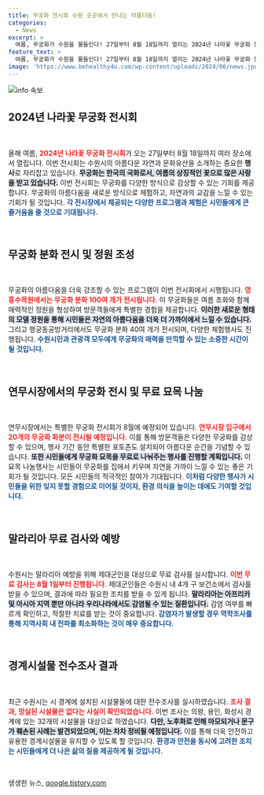 ```yaml
---
title: 무궁화 전시회 수원 곳곳에서 만나는 아름다움!
categories:
  - News
excerpt: >
  여름, 무궁화가 수원을 물들인다! 27일부터 8월 18일까지 열리는 2024년 나라꽃 무궁화 전시회와 함께 무료 묘목 나눔행사, 체험 프로그램까지 다양한 볼거리와 즐길 거리가 가득하다. 놓치지 마세요!
feature_text: >
  여름, 무궁화가 수원을 물들인다! 27일부터 8월 18일까지 열리는 2024년 나라꽃 무궁화 전시회와 함께 무료 묘목 나눔행사, 체험 프로그램까지 다양한 볼거리와 즐길 거리가 가득하다. 놓치지 마세요!
image: 'https://www.behealthy4u.com/wp-content/uploads/2024/06/news.jpg'
---
```


<p><img src="https://www.behealthy4u.com/wp-content/uploads/2024/06/news.jpg" alt="info 속보" /></p>

<h2 data-ke-size="size26">2024년 나라꽃 무궁화 전시회</h2>

<p data-ke-size="size16">&nbsp;</p>

<p>올해 여름, <b><span style="color: #ee2323;">2024년 나라꽃 무궁화 전시회</span></b>가 오는 27일부터 8월 18일까지 여러 장소에서 열립니다. 이번 전시회는 수원시의 아름다운 자연과 문화유산을 소개하는 중요한 <b>행사</b>로 자리잡고 있습니다. <b><span style="background-color: #21538527;">무궁화는 한국의 국화로서, 여름의 상징적인 꽃으로 많은 사랑을 받고 있습니다.</span></b> 이번 전시회는 무궁화를 다양한 방식으로 감상할 수 있는 기회를 제공합니다. 무궁화의 아름다움을 새로운 방식으로 체험하고, 자연과의 교감을 느낄 수 있는 기회가 될 것입니다. <b><span style="color: #1a5490;">각 전시장에서 제공되는 다양한 프로그램과 체험은 시민들에게 큰 즐거움을 줄 것으로 기대됩니다.</span></b></p>

<p data-ke-size="size16">&nbsp;</p>

<h2 data-ke-size="size26">무궁화 분화 전시 및 정원 조성</h2>

<p data-ke-size="size16">&nbsp;</p>

<p>무궁화의 아름다움을 더욱 강조할 수 있는 프로그램이 이번 전시회에서 시행됩니다. <b><span style="color: #ee2323;">영흥수목원에서는 무궁화 분화 100여 개가 전시됩니다.</span></b> 이 무궁화들은 여름 초화와 함께 매력적인 정원을 형성하여 방문객들에게 특별한 경험을 제공합니다. <b><span style="background-color: #21538527;">이러한 새로운 형태의 모델 정원을 통해 시민들은 자연의 아름다움을 더욱 더 가까이에서 느낄 수 있습니다.</span></b> 그리고 행궁동공방거리에서도 무궁화 분화 40여 개가 전시되며, 다양한 체험행사도 진행됩니다. <b><span style="color: #1a5490;">수원시민과 관광객 모두에게 무궁화의 매력을 만끽할 수 있는 소중한 시간이 될 것입니다.</span></b></p>

<p data-ke-size="size16">&nbsp;</p>

<h2 data-ke-size="size26">연무시장에서의 무궁화 전시 및 무료 묘목 나눔</h2>

<p data-ke-size="size16">&nbsp;</p>

<p>연무시장에서는 특별한 무궁화 전시회가 8월에 예정되어 있습니다. <b><span style="color: #ee2323;">연무시장 입구에서 20개의 무궁화 화분이 전시될 예정입니다.</span></b> 이를 통해 방문객들은 다양한 무궁화를 감상할 수 있으며, 행사 기간 동안 특별한 포토존도 설치되어 아름다운 순간을 기념할 수 있습니다. <b><span style="background-color: #21538527;">또한 시민들에게 무궁화 묘목을 무료로 나눠주는 행사를 진행할 계획입니다.</span></b> 이 묘목 나눔행사는 시민들이 무궁화를 집에서 키우며 자연을 가까이 느낄 수 있는 좋은 기회가 될 것입니다. 모든 시민들의 적극적인 참여가 기대됩니다. <b><span style="color: #1a5490;">이처럼 다양한 행사가 시민들을 위한 잊지 못할 경험으로 이어질 것이자, 환경 의식을 높이는 데에도 기여할 것입니다.</span></b></p>

<p data-ke-size="size16">&nbsp;</p>

<h2 data-ke-size="size26">말라리아 무료 검사와 예방</h2>

<p data-ke-size="size16">&nbsp;</p>

<p>수원시는 말라리아 예방을 위해 제대군인을 대상으로 무료 검사를 실시합니다. <b><span style="color: #ee2323;">이번 무료 검사는 8월 1일부터 진행됩니다.</span></b> 제대군인들은 수원시 내 4개 구 보건소에서 검사를 받을 수 있으며, 결과에 따라 필요한 조치를 받을 수 있게 됩니다. <b><span style="background-color: #21538527;">말라리아는 아프리카 및 아시아 지역 뿐만 아니라 우리나라에서도 감염될 수 있는 질환입니다.</span></b> 감염 여부를 빠르게 확인하고, 적절한 치료를 받는 것이 중요합니다. <b><span style="color: #1a5490;">감염자가 발생할 경우 역학조사를 통해 지역사회 내 전파를 최소화하는 것이 매우 중요합니다.</span></b></p>

<p data-ke-size="size16">&nbsp;</p>

<h2 data-ke-size="size26">경계시설물 전수조사 결과</h2>

<p data-ke-size="size16">&nbsp;</p>

<p>최근 수원시는 시 경계에 설치된 시설물들에 대한 전수조사를 실시하였습니다. <b><span style="color: #ee2323;">조사 결과, 망실된 시설물은 없다는 사실이 확인되었습니다.</span></b> 이번 조사는 의왕, 용인, 화성시 경계에 있는 32개의 시설물을 대상으로 하였습니다. <b><span style="background-color: #21538527;">다만, 노후화로 인해 마모되거나 문구가 훼손된 사례는 발견되었으며, 이는 차차 정비될 예정입니다.</span></b> 이를 통해 더욱 안전하고 유용한 경계시설물을 유지할 수 있도록 할 것입니다. <b><span style="color: #1a5490;">환경과 안전을 동시에 고려한 조치는 시민들에게 더 나은 삶의 질을 제공하게 될 것입니다.</span></b></p>

<p data-ke-size="size16">&nbsp;</p>
생생한 뉴스, <a href="https://qoogle.tistory.com" rel="dofollow">qoogle.tistory.com</a>


